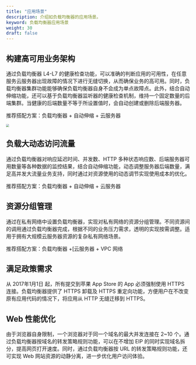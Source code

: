 ```yaml
---
title: "应用场景"
description: 介绍如负载均衡器的应用场景。
keyword: 负载均衡器应用场景
weight: 30
draft: false
---
```


## 构建高可用业务架构

通过负载均衡器 L4-L7 的健康检查功能，可以准确的判断应用的可用性，在任意服务云服务器出现故障的情况下进行无缝切换，从而确保业务的高可用。同时，负载均衡器集群功能能够确保负载均衡器自身不会成为单点故障点。此外，结合自动伸缩功能，还可以基于负载均衡器监听器的健康检查机制，维持一个固定数量的后端集群。当健康的后端数量不等于所设置值时，会自动创建或删除后端服务器。

推荐搭配方案：负载均衡器 + 自动伸缩 + 云服务器

<img src="../../_images/senario_high_av.png" style="zoom:50%;" />

## 负载大动态访问流量

通过负载均衡器对响应延迟时间、并发数、HTTP 多种状态响应数、后端服务器可用数量等各种数据的监控结果，结合自动伸缩功能，动态调整服务器后端数量，满足高并发大流量业务支持，同时通过对资源使用的动态调节实现使用成本的优化。

推荐搭配方案：负载均衡器 + 自动伸缩 + 云服务器

## 资源分组管理

通过在私有网络中设置负载均衡器，实现对私有网络的资源分组管理。不同资源间的调用通过负载均衡器完成，根据不同的业务压力需求，透明的实现按需调整。适用于拥有大规模云服务器资源的复杂私有网络场景。

推荐搭配方案：负载均衡器 +[云服务器 + VPC 网络

## 满足政策需求

从 2017年1月1日 起，所有提交到苹果 App Store 的 App 必须强制使用 HTTPS 连接。负载均衡器提供了 HTTPS 卸载及 HTTPS 重定向功能，方便用户在不改变原有应用代码的情况下，将应用从 HTTP 无缝迁移到 HTTPS。

## Web 性能优化

由于浏览器自身限制，一个浏览器对于同一个域名的最大并发连接在 2~10 个。通过负载均衡器按域名的转发策略规则功能，可以在不增加 EIP 的同时实现域名拆分，提高网页打开速度。同时，通过负载均衡器按 URL 的转发策略规则功能，还可实现 Web 网站资源的动静分离，进一步优化用户访问体验。

